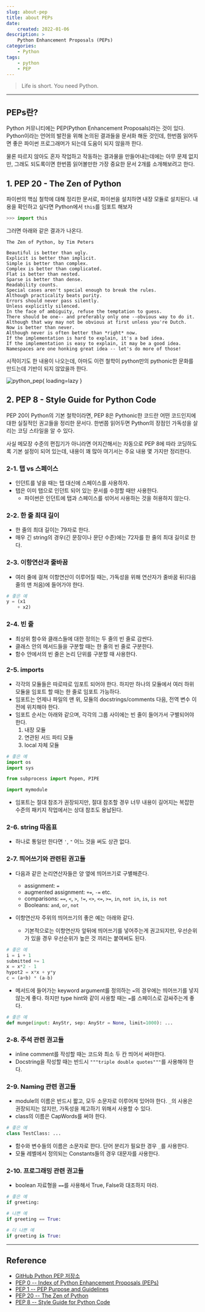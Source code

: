```yaml
---
slug: about-pep
title: about PEPs
date:
    created: 2022-01-06
description: >
    Python Enhancement Proposals (PEPs)
categories:
    - Python
tags:
    - python
    - PEP
---
```


> Life is short. You need Python.

<!-- more -->

---

## PEPs란?

Python 커뮤니티에는 PEP(Python Enhancement Proposals)라는 것이 있다. Python이라는 언어의 발전을 위해 논의된 결과들을 문서화 해둔 것인데, 한번쯤 읽어두면 좋은 파이썬 프로그래머가 되는데 도움이 되지 않을까 한다.  

물론 따르지 않아도 혼자 작업하고 작동하는 결과물을 만들어내는데에는 아무 문제 없지만, 그래도 되도록이면 한번쯤 읽어볼만한 가장 중요한 문서 2개를 소개해보려고 한다.  

## 1. PEP 20 - The Zen of Python

파이썬의 핵심 철학에 대해 정리한 문서로, 파이썬을 설치하면 내장 모듈로 설치된다. 내용을 확인하고 싶다면 Python에서 `this`를 임포트 해보자  

```python
>>> import this
```

그러면 아래와 같은 결과가 나온다.  

```
The Zen of Python, by Tim Peters

Beautiful is better than ugly.
Explicit is better than implicit.
Simple is better than complex.
Complex is better than complicated.
Flat is better than nested.
Sparse is better than dense.
Readability counts.
Special cases aren't special enough to break the rules.
Although practicality beats purity.
Errors should never pass silently.
Unless explicitly silenced.
In the face of ambiguity, refuse the temptation to guess.
There should be one-- and preferably only one --obvious way to do it.
Although that way may not be obvious at first unless you're Dutch.
Now is better than never.
Although never is often better than *right* now.
If the implementation is hard to explain, it's a bad idea.
If the implementation is easy to explain, it may be a good idea.
Namespaces are one honking great idea -- let's do more of those!
```

시적이기도 한 내용이 나오는데, 아마도 이런 철학이 python만의 pythonic한 문화를 만드는데 기반이 되지 않았을까 한다.  

![python_pep](img/python_pep.png){ loading=lazy }

## 2. PEP 8 - Style Guide for Python Code

PEP 20이 Python의 기본 철학이라면, PEP 8은 Pythonic한 코드란 어떤 코드인지에 대한 실질적인 권고들을 정리한 문서다. 한번쯤 읽어두면 Python의 장점인 가독성을 살리는 코딩 스타일을 알 수 있다.  

사실 메모장 수준의 편집기가 아니라면 어지간해서는 자동으로 PEP 8에 따라 코딩하도록 기본 설정이 되어 있는데, 내용이 꽤 많아 여기서는 주요 내용 몇 가지만 정리한다.  

### 2-1. 탭 vs 스페이스

- 인던트를 넣을 때는 탭 대신에 스페이스를 사용하자.
- 탭은 이미 탭으로 인던트 되어 있는 문서를 수정할 때만 사용한다.
    - 파이썬은 인던트에 탭과 스페이스를 섞어서 사용하는 것을 허용하지 않는다.

### 2-2. 한 줄 최대 길이

- 한 줄의 최대 길이는 79자로 한다.
- 매우 긴 string의 경우(긴 문장이나 문단 수준)에는 72자를 한 줄의 최대 길이로 한다.

### 2-3. 이항연산과 줄바꿈

- 여러 줄에 걸쳐 이항연산이 이루어질 때는, 가독성을 위해 연산자가 줄바꿈 뒤(다음 줄의 맨 처음)에 들어가야 한다.

```python
# 좋은 예
y = (x1
    + x2)
```

### 2-4. 빈 줄

- 최상위 함수와 클래스들에 대한 정의는 두 줄의 빈 줄로 감싼다.
- 클래스 안의 메서드들을 구분할 때는 한 줄의 빈 줄로 구분한다.
- 함수 안에서의 빈 줄은 논리 단위를 구분할 때 사용한다.

### 2-5. imports

- 각각의 모듈들은 따로따로 임포트 되어야 한다. 하지만 하나의 모듈에서 여러 하위 모듈을 임포트 할 때는 한 줄로 임포트 가능하다.
- 임포트는 언제나 파일의 맨 위, 모듈의 docstrings/comments 다음, 전역 변수 이전에 위치해야 한다.
- 임포트 순서는 아래와 같으며, 각각의 그룹 사이에는 빈 줄이 들어가서 구별되어야 한다.
  1. 내장 모듈
  1. 연관된 서드 파티 모듈
  1. local 자체 모듈

```python
# 좋은 예
import os
import sys

from subprocess import Popen, PIPE

import mymodule
```

- 임포트는 절대 참조가 권장되지만, 절대 참조할 경우 너무 내용이 길어지는 복잡한 수준의 패키지 작업에서는 상대 참조도 용납된다.

### 2-6. string 따옴표

- 하나로 통일만 한다면 `'`, `"` 어느 것을 써도 상관 없다.

### 2-7. 띄어쓰기와 관련된 권고들

- 다음과 같은 논리연산자들은 양 옆에 띄어쓰기로 구별해준다.
    - assignment: `=`
    - augmented assignment: `+=`, `-=` etc.
    - comparisons: `==`, `<`, `>`, `!=`, `<>`, `<=`, `>=`, `in`, `not in`, `is`, `is not`
    - Booleans: `and`, `or`, `not`

- 이항연산자 주위의 띄어쓰기의 좋은 예는 아래와 같다.
    - 기본적으로는 이항연산자 앞뒤에 띄어쓰기를 넣어주는게 권고되지만, 우선순위가 있을 경우 우선순위가 높은 것 끼리는 붙여써도 된다.

```python
# 좋은 예
i = i + 1
submitted += 1
x = x*2 - 1
hypot2 = x*x + y*y
c = (a+b) * (a-b)
```

- 메서드에 들어가는 keyword argument를 정의하는 `=`의 경우에는 띄어쓰기를 넣지 않는게 좋다. 하지만 type hint와 같이 사용할 때는 `=`를 스페이스로 감싸주는게 좋다.

```python
# 좋은 예
def munge(input: AnyStr, sep: AnyStr = None, limit=1000): ...
```

### 2-8. 주석 관련 권고들

- inline comment를 작성할 때는 코드와 최소 두 칸 띄어서 써야한다.  
- Docstring을 작성할 때는 반드시 `"""triple double quotes"""`를 사용해야 한다.  

### 2-9. Naming 관련 권고들

- module의 이름은 반드시 짧고, 모두 소문자로 이루어져 있어야 한다. `_`의 사용은 권장되지는 않지만, 가독성을 제고하기 위해서 사용할 수 있다.
- class의 이름은 CapWords를 써야 한다.

```python
# 좋은 예
class TestClass: ...
```

- 함수와 변수들의 이름은 소문자로 한다. 단어 분리가 필요한 경우 `_`를 사용한다.
- 모듈 레벨에서 정의되는 Constants들의 경우 대문자를 사용한다.

### 2-10. 프로그래밍 관련 권고들

- boolean 자료형을 `==`를 사용해서 True, False와 대조하지 마라.

```python
# 좋은 예
if greeting:

# 나쁜 예
if greeting == True:

# 더 나쁜 예
if greeting is True:
```

---
## Reference
- [GitHub Python PEP 저장소](https://github.com/python/peps)
- [PEP 0 -- Index of Python Enhancement Proposals (PEPs)](https://www.python.org/dev/peps/)
- [PEP 1 -- PEP Purpose and Guidelines](https://www.python.org/dev/peps/pep-0001/)
- [PEP 20 -- The Zen of Python](https://www.python.org/dev/peps/pep-0020/)
- [PEP 8 -- Style Guide for Python Code](https://www.python.org/dev/peps/pep-0008/)